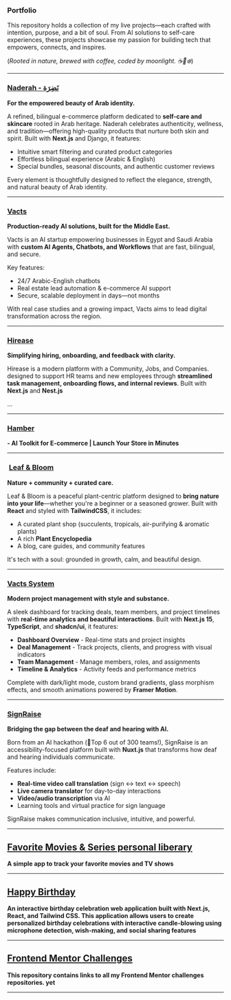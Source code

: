 ### Portfolio

This repository holds a collection of my live projects—each crafted with intention, purpose, and a bit of soul. From AI solutions to self-care experiences, these projects showcase my passion for building tech that empowers, connects, and inspires.

(*Rooted in nature, brewed with coffee, coded by moonlight. ☕🌙❄️*)

---

### [Naderah - نَضِرَة](https://www.naderah.net/)

**For the empowered beauty of Arab identity.**

A refined, bilingual e-commerce platform dedicated to **self-care and skincare** rooted in Arab heritage. Naderah celebrates authenticity, wellness, and tradition—offering high-quality products that nurture both skin and spirit. Built with **Next.js** and Django, it features:

- Intuitive smart filtering and curated product categories
- Effortless bilingual experience (Arabic & English)
- Special bundles, seasonal discounts, and authentic customer reviews


Every element is thoughtfully designed to reflect the elegance, strength, and natural beauty of Arab identity.

---

### [Vacts](https://www.vacts.net/)

**Production-ready AI solutions, built for the Middle East.**

Vacts is an AI startup empowering businesses in Egypt and Saudi Arabia with **custom AI Agents, Chatbots, and Workflows** that are fast, bilingual, and secure.

Key features:

- 24/7 Arabic-English chatbots
- Real estate lead automation & e-commerce AI support
- Secure, scalable deployment in days—not months


With real case studies and a growing impact, Vacts aims to lead digital transformation across the region.

---

### [Hirease](https://hirease.vercel.app/)

**Simplifying hiring, onboarding, and feedback with clarity.**

Hirease is a modern platform with a Community, Jobs, and Companies. designed to support HR teams and new employees through **streamlined task management, onboarding flows, and internal reviews**. Built with **Next.js** and **Nest.js**

...

---

###  [Hamber](https://hamber.vercel.app/)

**- AI Toolkit for E-commerce | Launch Your Store in Minutes**

---

### ️ [Leaf & Bloom](https://leaf-bloom.vercel.app/)

**Nature + community + curated care.**

Leaf & Bloom is a peaceful plant-centric platform designed to **bring nature into your life**—whether you're a beginner or a seasoned grower. Built with **React** and styled with **TailwindCSS**, it includes:

- A curated plant shop (succulents, tropicals, air-purifying & aromatic plants)
- A rich **Plant Encyclopedia**
- A blog, care guides, and community features


It's tech with a soul: grounded in growth, calm, and beautiful design.

---

### [Vacts System](https://erp.vacts.net/)

**Modern project management with style and substance.**

A sleek dashboard for tracking deals, team members, and project timelines with **real-time analytics and beautiful interactions**. Built with **Next.js 15**, **TypeScript**, and **shadcn/ui**, it features:

- **Dashboard Overview** - Real-time stats and project insights
- **Deal Management** - Track projects, clients, and progress with visual indicators
- **Team Management** - Manage members, roles, and assignments
- **Timeline & Analytics** - Activity feeds and performance metrics


Complete with dark/light mode, custom brand gradients, glass morphism effects, and smooth animations powered by **Framer Motion**.

---

### [SignRaise](https://sign-raisefront.vercel.app/)

**Bridging the gap between the deaf and hearing with AI.**

Born from an AI hackathon (🏅Top 6 out of 300 teams!), SignRaise is an accessibility-focused platform built with **Nuxt.js** that transforms how deaf and hearing individuals communicate.

Features include:

- **Real-time video call translation** (sign ↔️ text ↔️ speech)
- **Live camera translator** for day-to-day interactions
- **Video/audio transcription** via AI
- Learning tools and virtual practice for sign language


SignRaise makes communication inclusive, intuitive, and powerful.

---

## [Favorite Movies & Series personal liberary](https://cyberlib.vercel.app/)

**A simple app to track your favorite movies and TV shows**

---

## [Happy Birthday](https://happy-birthday-nu-lovat.vercel.app/)

**An interactive birthday celebration web application built with Next.js, React, and Tailwind CSS. This application allows users to create personalized birthday celebrations with interactive candle-blowing using microphone detection, wish-making, and social sharing features**

---

## [Frontend Mentor Challenges](https://github.com/AlMonther9/Frontend-Mentor-Challenges)

**This repository contains links to all my Frontend Mentor challenges repositories. yet**

---
